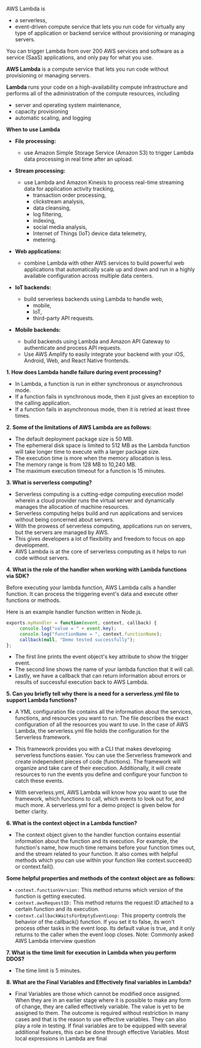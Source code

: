 AWS Lambda is 
- a serverless,
- event-driven compute service that lets you run code for virtually any type of application or backend service without provisioning or managing servers. 


You can trigger Lambda from over 200 AWS services and software as a service (SaaS) applications, and only pay for what you use.


**AWS Lambda** is a compute service that lets you run code without provisioning or managing servers. 
 
**Lambda** runs your code on a high-availability compute infrastructure and performs all of the administration of the compute resources, including 
 - server and operating system maintenance, 
 - capacity provisioning 
 - automatic scaling, and logging



**When to use Lambda**

- **File processing:** 
  - use Amazon Simple Storage Service (Amazon S3) to trigger Lambda data processing in real time after an upload.

- **Stream processing:** 
  - use Lambda and Amazon Kinesis to process real-time streaming data for application activity tracking, 
    - transaction order processing,
    - clickstream analysis, 
    - data cleansing, 
    - log filtering, 
    - indexing, 
    - social media analysis, 
    - Internet of Things (IoT) device data telemetry, 
    - metering.

- **Web applications:** 
  - combine Lambda with other AWS services to build powerful web applications that automatically scale up and down and run in a highly available configuration across multiple data centers.

- **IoT backends:** 
  - build serverless backends using Lambda to handle web, 
    - mobile, 
    - IoT, 
    - third-party API requests.

- **Mobile backends:** 
  - build backends using Lambda and Amazon API Gateway to authenticate and process API requests. 
  - Use AWS Amplify to easily integrate your backend with your iOS, Android, Web, and React Native frontends.



**1. How does Lambda handle failure during event processing?**
- In Lambda, a function is run in either synchronous or asynchronous mode. 
- If a function fails in synchronous mode, then it just gives an exception to the calling application. 
- If a function fails in asynchronous mode, then it is retried at least three times.


**2. Some of the limitations of AWS Lambda are as follows:**

- The default deployment package size is 50 MB.
- The ephemeral disk space is limited to 512 MB as the Lambda function will take longer time to execute with a larger package size.
- The execution time is more when the memory allocation is less.
- The memory range is from 128 MB to 10,240 MB.
- The maximum execution timeout for a function is 15 minutes.


**3. What is serverless computing?**
- Serverless computing is a cutting-edge computing execution model wherein a cloud provider runs the virtual server and dynamically manages the allocation of machine resources. 
- Serverless computing helps build and run applications and services without being concerned about servers. 
- With the prowess of serverless computing, applications run on servers, but the servers are managed by AWS. 
- This gives developers a lot of flexibility and freedom to focus on app development. 
- AWS Lambda is at the core of serverless computing as it helps to run code without servers.

**4. What is the role of the handler when working with Lambda functions via SDK?**

Before executing your lambda function, AWS Lambda calls a handler function. It can process the triggering event's data and execute other functions or methods.

Here is an example handler function written in Node.js.
```js
exports.myHandler = function(event, context, callback) {
     console.log("value = " + event.key);
     console.log("functionName = ", context.functionName);
     callback(null, "Demo tested successfully");				
}; 
```
- The first line prints the event object's key attribute to show the trigger event.
- The second line shows the name of your lambda function that it will call.
- Lastly, we have a callback that can return information about errors or results of successful execution back to AWS Lambda.



**5. Can you briefly tell why there is a need for a serverless.yml file to support Lambda functions?**

- A YML configuration file contains all the information about the services, functions, and resources you want to run. The file describes the exact configuration of all the resources you want to use. In the case of AWS Lambda, the serverless.yml file holds the configuration for the Serverless framework.

- This framework provides you with a CLI that makes developing serverless functions easier. You can use the Serverless framework and create independent pieces of code (functions). The framework will organize and take care of their execution. Additionally, it will create resources to run the events you define and configure your function to catch these events.

- With serverless.yml, AWS Lambda will know how you want to use the framework, which functions to call, which events to look out for, and much more. A serverless.yml for a demo project is given below for better clarity.



**6. What is the context object in a Lambda function?**
- The context object given to the handler function contains essential information about the function and its execution. For example, the function's name, how much time remains before your function times out, and the stream related to your function. It also comes with helpful methods which you can use within your function like context.succeed() or context.fail().

**Some helpful properties and methods of the context object are as follows:**

- `context.functionVersion:` This method returns which version of the function is getting executed.
- `context.awsRequestID:` This method returns the request ID attached to a certain function and its execution.
- `context.callbackWaitsForEmptyEventLoop:` This property controls the behavior of the callback() function. If you set it to false, its won't process other tasks in the event loop. Its default value is true, and it only returns to the caller when the event loop closes.
Note: Commonly asked AWS Lambda interview question


**7. What is the time limit for execution in Lambda when you perform DDOS?**
- The time limit is 5 minutes.


**8. What are the Final Variables and Effectively final variables in Lambda?**
- Final Variables are those which cannot be modified once assigned. When they are in an earlier stage where it is possible to make any form of change, they are called effectively variable. The value is yet to be assigned to them. The outcome is required without restriction in many cases and that is the reason to use effective variables. They can also play a role in testing. If final variables are to be equipped with several additional features, this can be done through effective Variables. Most local expressions in Lambda are final